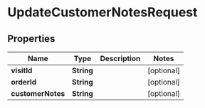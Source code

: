 
# UpdateCustomerNotesRequest

## Properties
Name | Type | Description | Notes
------------ | ------------- | ------------- | -------------
**visitId** | **String** |  |  [optional]
**orderId** | **String** |  |  [optional]
**customerNotes** | **String** |  |  [optional]




